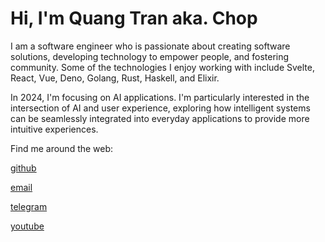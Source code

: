 # Hi, I'm Quang Tran aka. Chop

I am a software engineer who is passionate about creating software solutions, developing technology to empower people, and fostering community. Some of the technologies I enjoy working with include Svelte, React, Vue, Deno, Golang, Rust, Haskell, and Elixir.

In 2024, I'm focusing on AI applications. I'm particularly interested in the intersection of AI and user experience, exploring how intelligent systems can be seamlessly integrated into everyday applications to provide more intuitive experiences.

Find me around the web:

[github](https://github.com/trchopan)

[email](mailto:m@chop.dev)

[telegram](https://t.me/choptran)

[youtube](https://www.youtube.com/c/ChopTRAN)
